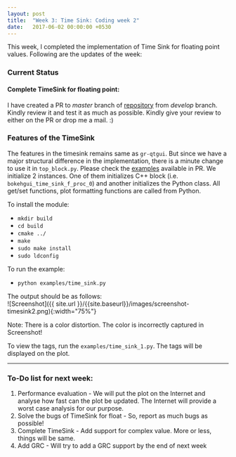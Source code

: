 ```yaml
---
layout: post
title:  "Week 3: Time Sink: Coding week 2"
date:   2017-06-02 00:00:00 +0530
---
```


This week, I completed the implementation of Time Sink for floating point values. Following are the updates of the week:

### Current Status
#### Complete TimeSink for floating point:
I have created a PR to _master_ branch of [repository][repo] from _develop_ branch. Kindly review it and test it as much as possible. Kindly give your review to either on the PR or drop me a mail. :)

### Features of the TimeSink
The features in the timesink remains same as `gr-qtgui`. But since we have a major structural difference in the implementation, there is a minute change to use it in `top_block.py`. Please check the [examples][examples] available in PR. We initialize 2 instances. One of them initializes C++ block (i.e. `bokehgui_time_sink_f_proc_0`) and another initializes the Python class. All get/set functions, plot formatting functions are called from Python.

To install the module:
- `mkdir build`
- `cd build`
- `cmake ../`
- `make`
- `sudo make install`
- `sudo ldconfig`

To run the example:
- `python examples/time_sink.py`

The output should be as follows:<br>
![Screenshot]({{ site.url }}/{{site.baseurl}}/images/screenshot-timesink2.png){:width="75%"}

Note: There is a color distortion. The color is incorrectly captured in Screenshot!

To view the tags, run the `examples/time_sink_1.py`. The tags will be displayed on the plot.

-------------------------
### To-Do list for next week:
1. Performance evaluation - We will put the plot on the Internet and analyse how fast can the plot be updated. The Internet will provide a worst case analysis for our purpose. 
2. Solve the bugs of TimeSink for float - So, report as much bugs as possible!
3. Complete TimeSink - Add support for complex value. More or less, things will be same.
4. Add GRC - Will try to add a GRC support by the end of next week

[repo]: https://github.com/kartikp1995/gr-bokehgui.git
[examples]: https://github.com/kartikp1995/gr-bokehgui/tree/develop/examples/
